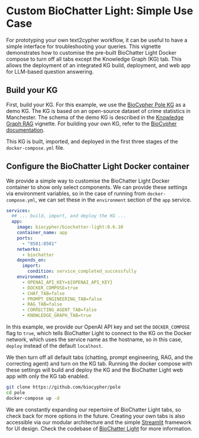 # Custom BioChatter Light: Simple Use Case

For prototyping your own text2cypher workflow, it can be useful to have a simple
interface for troubleshooting your queries. This vignette demonstrates how to
customise the pre-built BioChatter Light Docker compose to turn off all tabs
except the Knowledge Graph (KG) tab. This allows the deployment of an integrated
KG build, deployment, and web app for LLM-based question answering.

## Build your KG

First, build your KG. For this example, we use the [BioCypher Pole
KG](https://github.com/biocypher/pole) as a demo KG. The KG is based on an
open-source dataset of crime statistics in Manchester. The schema of the demo KG
is described in the [Knowledge Graph RAG](vignette-kg.md) vignette. For building
your own KG, refer to the [BioCypher documentation](https://biocypher.org).

This KG is built, imported, and deployed in the first three stages of the
`docker-compose.yml` file.

## Configure the BioChatter Light Docker container

We provide a simple way to customise the BioChatter Light Docker container to
show only select components. We can provide these settings via environment
variables, so in the case of running from `docker-compose.yml`, we can set these
in the `environment` section of the `app` service.

```yaml
services:
  ## ... build, import, and deploy the KG ...
  app:
    image: biocypher/biochatter-light:0.6.10
    container_name: app
    ports:
      - "8501:8501"
    networks:
      - biochatter
    depends_on:
      import:
        condition: service_completed_successfully
    environment:
      - OPENAI_API_KEY=${OPENAI_API_KEY}
      - DOCKER_COMPOSE=true
      - CHAT_TAB=false
      - PROMPT_ENGINEERING_TAB=false
      - RAG_TAB=false
      - CORRECTING_AGENT_TAB=false
      - KNOWLEDGE_GRAPH_TAB=true
```

In this example, we provide our OpenAI API key and set the `DOCKER_COMPOSE` flag
to `true`, which tells BioChatter Light to connect to the KG on the Docker
network, which uses the service name as the hostname, so in this case, `deploy`
instead of the default `localhost`.

We then turn off all default tabs (chatting, prompt engineering, RAG, and the
correcting agent) and turn on the KG tab. Running the docker compose with these
settings will build and deploy the KG and the BioChatter Light web app with only
the KG tab enabled.

```bash
git clone https://github.com/biocypher/pole
cd pole
docker-compose up -d
```

We are constantly expanding our repertoire of BioChatter Light tabs, so check
back for more options in the future. Creating your own tabs is also accessible
via our modular architecture and the simple [Streamlit](https://streamlit.io)
framework for UI design. Check the codebase of [BioChatter
Light](https://github.com/biocypher/biochatter-light) for more information.

<!-- TODO create docs for the tabs and their env names -->

